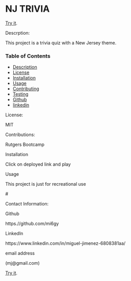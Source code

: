 # NJ TRIVIA

[Try it](https://mi6gy.github.io/nj-trivia/ "HERE").

<p>Descrption:</p>
This project is a trivia quiz with a New Jersey theme. 

### Table of Contents
* [Description](#descripe)
* [License](#license)
* [Installation](#install)
* [Usage](#usage)
* [Contributing](#contributing)
* [Testing](#test)
* [Github](#github)
* [linkedin](#linked)

 <p>License:</p>
MIT

<p>Contributions:</p>
Rutgers Bootcamp

<p>Installation</p>
Click on deployed link and play

<p>Usage</p>
This project is just for recreational use 

#<p>Contact Information:
<p>Github</p>
<a>https.//github.com/mi6gy</a>
<p>LinkedIn</p>
<a>https://www.linkedin.com/in/miguel-jimenez-6808381aa/</a>
<p>email address</p>
(mj@gmail.com)


[Try it](https://mi6gy.github.io/TRIVIA/"HERE").
